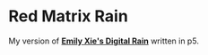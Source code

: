 # Red Matrix Rain

My version of **[Emily Xie's Digital Rain](https://github.com/emilyxxie/green_rain)** written in p5.
